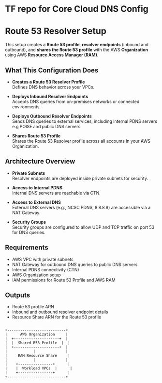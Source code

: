 # TF repo for Core Cloud DNS Config


# Route 53 Resolver Setup

This setup creates a **Route 53 profile**, **resolver endpoints** (inbound and outbound), and **shares the Route 53 profile** with the AWS **Organization** using AWS **Resource Access Manager (RAM)**.

## What This Configuration Does

- **Creates a Route 53 Resolver Profile**  
  Defines DNS behavior across your VPCs.

- **Deploys Inbound Resolver Endpoints**  
  Accepts DNS queries from on-premises networks or connected environments.

- **Deploys Outbound Resolver Endpoints**  
  Sends DNS queries to external services, including internal PDNS servers e.g POISE and public DNS servers.

- **Shares Route 53 Profile**  
  Shares the Route 53 Resolver profile across all accounts in your AWS Organization.

## Architecture Overview

- **Private Subnets**  
  Resolver endpoints are deployed inside private subnets for security.

- **Access to Internal PDNS**  
  Internal DNS servers are reachable via CTN.

- **Access to External DNS**  
  External DNS servers (e.g., NCSC PDNS, 8.8.8.8) are accessible via a NAT Gateway.

- **Security Groups**  
  Security groups are configured to allow UDP and TCP traffic on port 53 for DNS queries.

## Requirements

- AWS VPC with private subnets
- NAT Gateway for outbound DNS queries to public DNS servers
- Internal PDNS connectivity (CTN)
- AWS Organization setup
- IAM permissions for Route 53 Profile and AWS RAM

## Outputs

- Route 53  profile ARN
- Inbound and outbound resolver endpoint details
- Resource Share ARN for the Route 53 profile

```plaintext

+---------------------------+
|      AWS Organization     |
|  +---------------------+  |
|  |  Shared R53 Profile  |  |
|  +---------------------+  |
|            |              |
|     RAM Resource Share     |
|            |              |
|    +----------------+      |
|    |  Workload VPCs  |      |
|    +----------------+      |
+---------------------------+

